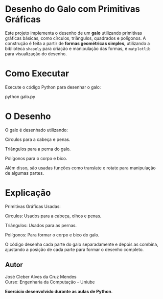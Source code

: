 # Desenho do Galo com Primitivas Gráficas

Este projeto implementa o desenho de um **galo** utilizando primitivas gráficas básicas, como círculos, triângulos, quadrados e polígonos. A construção é feita a partir de **formas geométricas simples**, utilizando a biblioteca `shapely` para criação e manipulação das formas, e `matplotlib` para visualização do desenho.

# Como Executar

Execute o código Python para desenhar o galo:

python galo.py

# O Desenho

O galo é desenhado utilizando:

Círculos para a cabeça e penas.

Triângulos para a perna do galo.

Polígonos para o corpo e bico.

Além disso, são usadas funções como translate e rotate para manipulação de algumas partes.

# Explicação

Primitivas Gráficas Usadas:

Círculos: Usados para a cabeça, olhos e penas.

Triângulos: Usados para as pernas.

Polígonos: Para formar o corpo e bico do galo.

O código desenha cada parte do galo separadamente e depois as combina, ajustando a posição de cada parte para formar o desenho completo.

## Autor
José Cleber Alves da Cruz Mendes  
Curso: Engenharia da Computação – Uniube



**Exercício desenvolvido durante as aulas de Python.**
